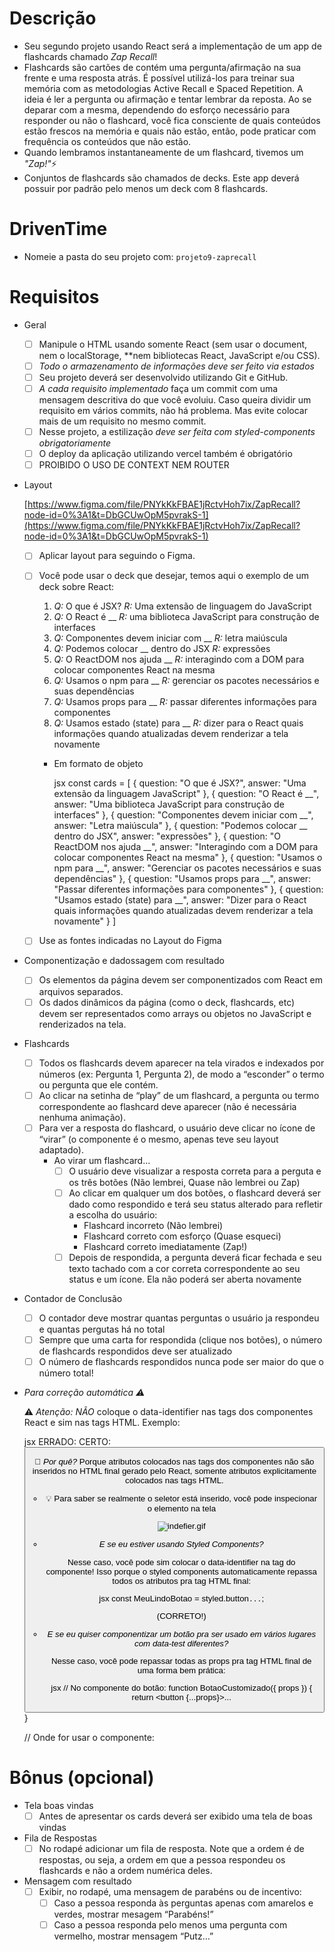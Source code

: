 # Descrição

- Seu segundo projeto usando React será a implementação de um app de flashcards chamado *Zap Recall*!
- Flashcards são cartões de contém uma pergunta/afirmação na sua frente e uma resposta atrás. É possível utilizá-los para treinar sua memória com as metodologias Active Recall e Spaced Repetition. A ideia é ler a pergunta ou afirmação e tentar lembrar da reposta. Ao se deparar com a mesma, dependendo do esforço necessário para responder ou não o flashcard, você fica consciente de quais conteúdos estão frescos na memória e quais não estão, então, pode praticar com frequência os conteúdos que não estão.
- Quando lembramos instantaneamente de um flashcard, tivemos um *"Zap!"*⚡
- Conjuntos de flashcards são chamados de decks. Este app deverá possuir por padrão pelo menos um deck com 8 flashcards.

# DrivenTime

- Nomeie a pasta do seu projeto com: `projeto9-zaprecall`

# Requisitos

- Geral
    - [ ]  Manipule o HTML usando somente React (sem usar o document, nem o localStorage, **nem bibliotecas React, JavaScript e/ou CSS).
    - [ ]  *Todo o armazenamento de informações deve ser feito via estados*
    - [ ]  Seu projeto deverá ser desenvolvido utilizando Git e GitHub.
    - [ ]  *A cada requisito implementado* faça um commit com uma mensagem descritiva do que você evoluiu. Caso queira dividir um requisito em vários commits, não há problema. Mas evite colocar mais de um requisito no mesmo commit.
    - [ ]  Nesse projeto, a estilização *deve ser feita com styled-components obrigatoriamente*
    - [ ]  O deploy da aplicação utilizando vercel também é obrigatório
    - [ ]  PROIBIDO O USO DE CONTEXT NEM ROUTER
    
- Layout
    
    [https://www.figma.com/file/PNYkKkFBAE1jRctvHoh7ix/ZapRecall?node-id=0%3A1&t=DbGCUwOpM5pvrakS-1](https://www.figma.com/file/PNYkKkFBAE1jRctvHoh7ix/ZapRecall?node-id=0%3A1&t=DbGCUwOpM5pvrakS-1)
    
    - [ ]  Aplicar layout para seguindo o Figma.
    - [ ]  Você pode usar o deck que desejar, temos aqui o exemplo de um deck sobre React:
        1. *Q:* O que é JSX? *R:* Uma extensão de linguagem do JavaScript
        2. *Q:* O React é __ *R:* uma biblioteca JavaScript para construção de interfaces
        3. *Q:* Componentes devem iniciar com __ *R:* letra maiúscula
        4.  *Q:* Podemos colocar __ dentro do JSX *R:* expressões
        5. *Q:* O ReactDOM nos ajuda __ *R:* interagindo com a DOM para colocar componentes React na mesma
        6. *Q:* Usamos o npm para __ *R:* gerenciar os pacotes necessários e suas dependências
        7. *Q:* Usamos props para __ *R:* passar diferentes informações para componentes 
        8. *Q:* Usamos estado (state) para __ *R:* dizer para o React quais informações quando atualizadas devem renderizar a tela novamente
        - Em formato de objeto
            
            jsx
            const cards = [
            	{ question: "O que é JSX?", answer: "Uma extensão da linguagem JavaScript" },
            	{ question: "O React é __", answer: "Uma biblioteca JavaScript para construção de interfaces" },
            	{ question: "Componentes devem iniciar com __", answer: "Letra maiúscula" },
            	{ question: "Podemos colocar __ dentro do JSX", answer: "expressões" },
            	{ question: "O ReactDOM nos ajuda __", answer: "Interagindo com a DOM para colocar componentes React na mesma" },
            	{ question: "Usamos o npm para __", answer: "Gerenciar os pacotes necessários e suas dependências" },
            	{ question: "Usamos props para __", answer: "Passar diferentes informações para componentes" },
            	{ question: "Usamos estado (state) para __", answer: "Dizer para o React quais informações quando atualizadas devem renderizar a tela novamente" }
            ]
            
            
    - [ ]  Use as fontes indicadas no Layout do Figma
- Componentização e dadossagem com resultado
    - [ ]  Os elementos da página devem ser componentizados com React em arquivos separados.
    - [ ]  Os dados dinâmicos da página (como o deck, flashcards, etc) devem ser representados como arrays ou objetos no JavaScript e renderizados na tela.
- Flashcards
    - [ ]  Todos os flashcards devem aparecer na tela virados e indexados por números (ex: Pergunta 1, Pergunta 2), de modo a “esconder” o termo ou pergunta que ele contém.
    - [ ]  Ao clicar na setinha de “play” de um flashcard, a pergunta ou termo correspondente ao flashcard deve aparecer (não é necessária nenhuma animação).
    - [ ]  Para ver a resposta do flashcard, o usuário deve clicar no ícone de “virar” (o componente é o mesmo, apenas teve seu layout adaptado).
        - Ao virar um flashcard...
            - [ ]  O usuário deve visualizar a resposta correta para a perguta e os três botões (Não lembrei, Quase não lembrei ou Zap)
            - [ ]  Ao clicar em qualquer um dos botões, o flashcard deverá ser dado como respondido e terá seu status alterado para refletir a escolha do usuário:
                - Flashcard incorreto (Não lembrei)
                - Flashcard correto com esforço (Quase esqueci)
                - Flashcard correto imediatamente (Zap!)
            - [ ]  Depois de respondida, a pergunta deverá ficar fechada e seu texto tachado com a cor correta correspondente ao seu status e um ícone. Ela não poderá ser aberta novamente
- Contador de Conclusão
    - [ ]  O contador deve mostrar quantas perguntas o usuário ja respondeu e quantas pergutas há no total
    - [ ]  Sempre que uma carta for respondida (clique nos botões), o número de flashcards respondidos deve ser atualizado
    - [ ]  O número de flashcards respondidos nunca pode ser maior do que o número total!
- *Para correção automática ⚠️*
    
    [](https://www.figma.com/file/hSSUKHcsWb5wqbI6p9B7F1/ZapRecall-Seletores?node-id=0%3A1&t=EjEXHsOj4lFSfBWC-1)
    
    ⚠️ *Atenção: NÃO* coloque o data-identifier nas tags dos componentes React e sim nas tags HTML. Exemplo:
    
    jsx
    ERRADO: <MeuLindoBotaoComponentizado data-test="blabla" />
    CERTO: <button data-test="blabla" />
    
    
    🤔 *Por quê?* Porque atributos colocados nas tags dos componentes não são inseridos no HTML final gerado pelo React, somente atributos explicitamente colocados nas tags HTML.
    
    - 💡 Para saber se realmente o seletor está inserido, você pode inspecionar o elemento na tela
        
        ![indefier.gif](https://s3-us-west-2.amazonaws.com/secure.notion-static.com/bdcf05dd-c3ca-4a2f-94d5-4be335ea9275/indefier.gif)
        
    - *E se eu estiver usando Styled Components?*
        
        Nesse caso, você pode sim colocar o data-identifier na tag do componente! Isso porque o styled components automaticamente repassa todos os atributos pra tag HTML final:
        
        jsx
        const MeuLindoBotao = styled.button`...`;
        
        <MeuLindoBotao data-identifier="blabla" /> (CORRETO!)
        
        
    - *E se eu quiser componentizar um botão pra ser usado em vários lugares com data-test diferentes?*
        
        Nesse caso, você pode repassar todas as props pra tag HTML final de uma forma bem prática:
        
        jsx
        // No componente do botão:
        function BotaoCustomizado({ props }) {
        	return <button {...props}>...</button>
        }
        
        // Onde for usar o componente:
        <BotaoCustomizado data-identifier="blabla" />
        <BotaoCustomizado data-identifier="blublu" />
        
        
    

# Bônus (opcional)

- Tela boas vindas
    - [ ]  Antes de apresentar os cards deverá ser exibido uma tela de boas vindas
- Fila de Respostas
    - [ ]  No rodapé adicionar um fila de resposta. Note que a ordem é de respostas, ou seja, a ordem em que a pessoa respondeu os flashcards e não a ordem numérica deles.
- Mensagem com resultado
    - [ ]  Exibir, no rodapé, uma mensagem de parabéns ou de incentivo:
        - [ ]  Caso a pessoa responda às perguntas apenas com amarelos e verdes, mostrar mesagem “Parabéns!”
        - [ ]  Caso a pessoa responda pelo menos uma pergunta com vermelho, mostrar mensagem “Putz…”